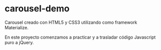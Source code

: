 # carousel-demo
Carousel creado con HTML5 y CSS3 utilizando como framework Materialize.

En este proyecto comenzamos a practicar y a trasladar código Javascript puro a jQuery.
